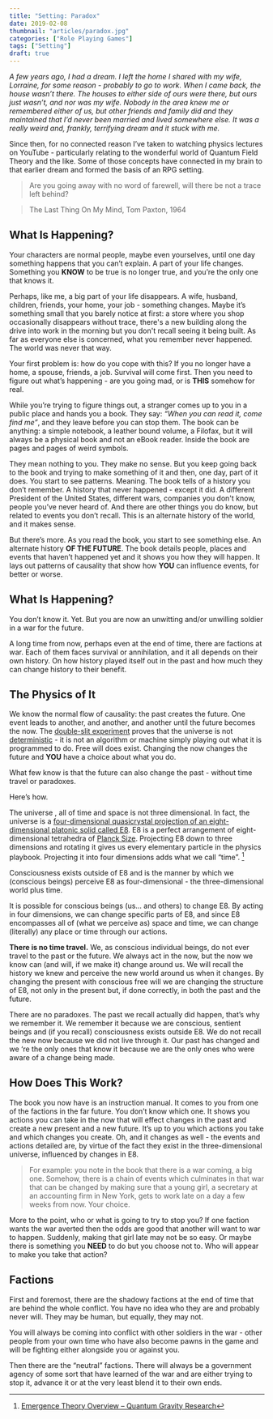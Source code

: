```yaml
---
title: "Setting: Paradox"
date: 2019-02-08
thumbnail: "articles/paradox.jpg"
categories: ["Role Playing Games"]
tags: ["Setting"]
draft: true
---
```


_A few years ago, I had a dream. I left the home I shared with my wife, Lorraine, for some reason - probably to go to work. When I came back, the house wasn’t there. The houses to either side of ours were there, but ours just wasn’t, and nor was my wife. Nobody in the area knew me or remembered either of us, but other friends and family did and they maintained that I’d never been married and lived somewhere else. It was a really weird and, frankly, terrifying dream and it stuck with me._

Since then, for no connected reason I’ve taken to watching physics lectures on YouTube - particularly relating to the wonderful world of Quantum Field Theory and the like. Some of those concepts have connected in my brain to that earlier dream and formed the basis of an RPG setting.

> Are you going away with no word of farewell, will there be not a trace left behind?

> The Last Thing On My Mind, Tom Paxton, 1964

## What Is Happening?

Your characters are normal people, maybe even yourselves, until one day something happens that you can’t explain. A part of your life changes. Something you **KNOW** to be true is no longer true, and you’re the only one that knows it.

Perhaps, like me, a big part of your life disappears. A wife, husband, children, friends, your home, your job - something changes. Maybe it’s something small that you barely notice at first: a store where you shop occasionally disappears without trace, there's a new building along the drive into work in the morning but you don't recall seeing it being built. As far as everyone else is concerned, what you remember never happened. The world was never that way.

Your first problem is: how do you cope with this? If you no longer have a home, a spouse, friends, a job. Survival will come first. Then you need to figure out what’s happening - are you going mad, or is **THIS** somehow for real.

While you’re trying to figure things out, a stranger comes up to you in a public place and hands you a book. They say: _“When you can read it, come find me”_, and they leave before you can stop them. The book can be anything: a simple notebook, a leather bound volume, a Filofax, but it will always be a physical book and not an eBook reader. Inside the book are pages and pages of weird symbols.

They mean nothing to you. They make no sense. But you keep going back to the book and trying to make something of it and then, one day, part of it does. You start to see patterns. Meaning. The book tells of a history you don’t remember. A history that never happened - except it did. A different President of the United States, different wars, companies you don't know, people you’ve never heard of. And there are other things you do know, but related to events you don’t recall. This is an alternate history of the world, and it makes sense.

But there’s more. As you read the book, you start to see something else. An alternate history **OF THE FUTURE**. The book details people, places and events that haven’t happened yet and it shows you how they will happen. It lays out patterns of causality that show how **YOU** can influence events, for better or worse.

## What Is Happening?

You don’t know it. Yet. But you are now an unwitting and/or unwilling soldier in a war for the future.

A long time from now, perhaps even at the end of time, there are factions at war. Each of them faces survival or annihilation, and it all depends on their own history. On how history played itself out in the past and how much they can change history to their benefit.

## The Physics of It

We know the normal flow of causality: the past creates the future. One event leads to another, and another, and another until the future becomes the now. The [double-slit experiment](https://en.wikipedia.org/wiki/Double-slit_experiment) proves that the universe is not [deterministic](https://en.wikipedia.org/wiki/Determinism) - it is not an algorithm or machine simply playing out what it is programmed to do. Free will does exist. Changing the now changes the future and **YOU** have a choice about what you do.

What few know is that the future can also change the past - without time travel or paradoxes.

Here’s how.

The universe , all of time and space is not three dimensional. In fact, the universe is a [four-dimensional quasicrystal projection of an eight-dimensional platonic solid called E8](<https://en.wikipedia.org/wiki/E8_(mathematics)>). E8 is a perfect arrangement of eight-dimensional tetrahedra of [Planck Size](https://en.wikipedia.org/wiki/Planck_length). Projecting E8 down to three dimensions and rotating it gives us every elementary particle in the physics playbook. Projecting it into four dimensions adds what we call “time”. [^1]

Consciousness exists outside of E8 and is the manner by which we (conscious beings) perceive E8 as four-dimensional - the three-dimensional world plus time.

It is possible for conscious beings (us… and others) to change E8. By acting in four dimensions, we can change specific parts of E8, and since E8 encompasses all of (what we perceive as) space and time, we can change (literally) any place or time through our actions.

**There is no time travel.** We, as conscious individual beings, do not ever travel to the past or the future. We always act in the now, but the now we know can (and will, if we make it) change around us. We will recall the history we knew and perceive the new world around us when it changes. By changing the present with conscious free will we are changing the structure of E8, not only in the present but, if done correctly, in both the past and the future.

There are no paradoxes. The past we recall actually did happen, that’s why we remember it. We remember it because we are conscious, sentient beings and (if you recall) consciousness exists outside E8. We do not recall the new now because we did not live through it. Our past has changed and we ‘re the only ones that know it because we are the only ones who were aware of a change being made.

## How Does This Work?

The book you now have is an instruction manual. It comes to you from one of the factions in the far future. You don’t know which one. It shows you actions you can take in the now that will effect changes in the past and create a new present and a new future. It’s up to you which actions you take and which changes you create. Oh, and it changes as well - the events and actions detailed are, by virtue of the fact they exist in the three-dimensional universe, influenced by changes in E8.

> For example: you note in the book that there is a war coming, a big one. Somehow, there is a chain of events which culminates in that war that can be changed by making sure that a young girl, a secretary at an accounting firm in New York, gets to work late on a day a few weeks from now. Your choice.

More to the point, who or what is going to try to stop you? If one faction wants the war averted then the odds are good that another will want to war to happen. Suddenly, making that girl late may not be so easy. Or maybe there is something you **NEED** to do but you choose not to. Who will appear to make you take that action?

## Factions

First and foremost, there are the shadowy factions at the end of time that are behind the whole conflict. You have no idea who they are and probably never will. They may be human, but equally, they may not.

You will always be coming into conflict with other soldiers in the war - other people from your own time who have also become pawns in the game and will be fighting either alongside you or against you.

Then there are the “neutral” factions. There will always be a government agency of some sort that have learned of the war and are either trying to stop it, advance it or at the very least blend it to their own ends.

[^1]: [Emergence Theory Overview – Quantum Gravity Research](http://www.quantumgravityresearch.org/lay-person-overview)
